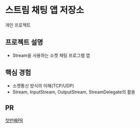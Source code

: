 # 스트림 채팅 앱 저장소
개인 프로젝트

## 프로젝트 설명
- Stream을 사용하는 소켓 채팅 프로그램 앱

## 핵심 경험
- 소켓통신 방식의 이해(TCP/UDP)
- Stream, InputStream, OutputStream, StreamDelegate의 활용

## PR
[첫번째PR](https://github.com/yagom-academy/ios-stream-chat/pull/9)
